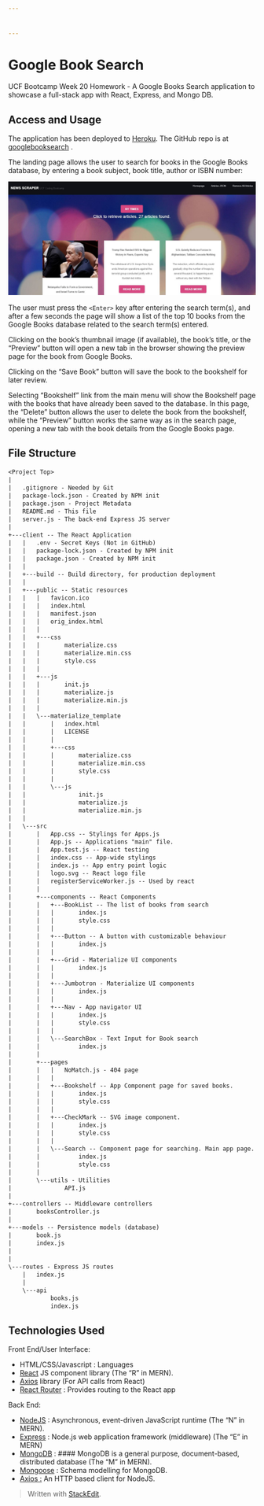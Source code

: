 ```yaml
---


---
```


<h1 id="google-book-search">Google Book Search</h1>
<p>UCF Bootcamp Week 20 Homework - A Google Books Search application to showcase a full-stack app with React, Express, and Mongo DB.</p>
<h2 id="access-and-usage">Access and Usage</h2>
<p>The application has been deployed to <a href="https://desolate-lake-78427.herokuapp.com/">Heroku</a>.  The GitHub repo is at <a href="%5Bhttps://github.com/j0serobles/googlebooksearch%5D(https://github.com/j0serobles/googlebooksearch)">googlebooksearch</a> .</p>
<p>The landing page allows the user to search for books in the Google Books database, by entering a book subject, book title, author or ISBN number:</p>
<p><img src="https://github.com/j0serobles/newsScraper/blob/master/images/homepage.jpg" alt="googlebooksearch landing page"></p>
<p>The user must press the <code>&lt;Enter&gt;</code> key after entering the search term(s),  and after a few seconds the page will show a list of the top 10 books from the Google Books database related to the search term(s) entered.</p>
<p>Clicking on the book’s thumbnail image (if available), the book’s title, or the “Preview” button will open a new tab in the browser showing the preview page for the book from Google Books.</p>
<p>Clicking on the “Save Book” button will save the book to the bookshelf for later review.</p>
<p>Selecting “Bookshelf” link from the main menu will show the Bookshelf page with the books that have already been saved to the database.  In this page, the “Delete” button allows the user to delete the book from the bookshelf, while the “Preview” button works the same way as in the search page, opening a new tab with the book details from the Google Books page.</p>
<h2 id="file-structure">File Structure</h2>
<pre><code>&lt;Project Top&gt;
|
|   .gitignore - Needed by Git
|   package-lock.json - Created by NPM init
|   package.json - Project Metadata
|   README.md - This file
|   server.js - The back-end Express JS server
|   
+---client -- The React Application
|   |   .env - Secret Keys (Not in GitHub)
|   |   package-lock.json - Created by NPM init
|   |   package.json - Created by NPM init
|   |   
|   +---build -- Build directory, for production deployment
|   |                   
|   +---public -- Static resources
|   |   |   favicon.ico
|   |   |   index.html
|   |   |   manifest.json
|   |   |   orig_index.html
|   |   |   
|   |   +---css
|   |   |       materialize.css
|   |   |       materialize.min.css
|   |   |       style.css
|   |   |       
|   |   +---js
|   |   |       init.js
|   |   |       materialize.js
|   |   |       materialize.min.js
|   |   |       
|   |   \---materialize_template
|   |       |   index.html
|   |       |   LICENSE
|   |       |   
|   |       +---css
|   |       |       materialize.css
|   |       |       materialize.min.css
|   |       |       style.css
|   |       |       
|   |       \---js
|   |               init.js
|   |               materialize.js
|   |               materialize.min.js
|   |               
|   \---src
|       |   App.css -- Stylings for Apps.js
|       |   App.js -- Applications "main" file.
|       |   App.test.js -- React testing
|       |   index.css -- App-wide stylings
|       |   index.js -- App entry point logic
|       |   logo.svg -- React logo file
|       |   registerServiceWorker.js -- Used by react 
|       |   
|       +---components -- React Components
|       |   +---BookList -- The list of books from search
|       |   |       index.js
|       |   |       style.css
|       |   |       
|       |   +---Button -- A button with customizable behaviour
|       |   |       index.js
|       |   |       
|       |   +---Grid - Materialize UI components
|       |   |       index.js
|       |   |       
|       |   +---Jumbotron - Materialize UI components
|       |   |       index.js
|       |   |       
|       |   +---Nav - App navigator UI
|       |   |       index.js
|       |   |       style.css
|       |   |       
|       |   \---SearchBox - Text Input for Book search
|       |           index.js
|       |           
|       +---pages
|       |   |   NoMatch.js - 404 page
|       |   |   
|       |   +---Bookshelf -- App Component page for saved books.
|       |   |       index.js
|       |   |       style.css
|       |   |       
|       |   +---CheckMark -- SVG image component.
|       |   |       index.js
|       |   |       style.css
|       |   |       
|       |   \---Search -- Component page for searching. Main app page. 
|       |           index.js
|       |           style.css
|       |           
|       \---utils - Utilities
|               API.js
|               
+---controllers -- Middleware controllers
|       booksController.js
|       
+---models -- Persistence models (database)
|       book.js
|       index.js
|       
|               
\---routes - Express JS routes
    |   index.js
    |   
    \---api
            books.js
            index.js
</code></pre>
<h2 id="technologies-used">Technologies Used</h2>
<p>Front End/User Interface:</p>
<ul>
<li>HTML/CSS/Javascript : Languages</li>
<li><a href="https://reactjs.org/">React</a> JS component library (The “R” in MERN).</li>
<li><a href="https://www.npmjs.com/package/axios">Axios</a> library (For API calls from React)</li>
<li><a href="https://reacttraining.com/react-router/">React Router</a> : Provides routing to the React app</li>
</ul>
<p>Back End:</p>
<ul>
<li><a href="https://nodejs.org/en/about/">NodeJS</a> : Asynchronous, event-driven  JavaScript runtime (The “N” in MERN).</li>
<li><a href="https://expressjs.com/">Express</a> : Node.js web application framework  (middleware) (The “E” in MERN)</li>
<li><a href="https://www.mongodb.com/">MongoDB</a> : #### MongoDB is a general purpose, document-based, distributed database (The “M” in MERN).</li>
<li><a href="https://mongoosejs.com/">Mongoose</a> : Schema modelling for MongoDB.</li>
<li><a href="https://www.npmjs.com/package/axios">Axios :</a> An HTTP based client for NodeJS.</li>
</ul>
<blockquote>
<p>Written with <a href="https://stackedit.io/">StackEdit</a>.</p>
</blockquote>

